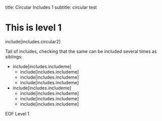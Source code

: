 title: Circular Includes 1
subtitle: circular test

# This is level 1

include[includes.circular2]

Tail of includes, checking that the same can be included several times as siblings:

* include[includes.includeme]
    * include[includes.includeme]
    * include[includes.includeme]
    * include[includes.includeme]
* include[includes.includeme]
    * include[includes.includeme]
    * include[includes.includeme]
    * include[includes.includeme]


EOF Level 1